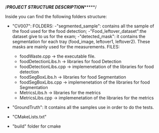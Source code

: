 /***********PROJECT STRUCTURE DESCRIPTION****************/

Inside you can find the following folders structure:


- "CV007":
	FOLDERS:
	-"segmented_sample": contains all the sample of the food used for the food detection;
	-"Food_leftover_dataset":the dataset give to us for the exam;
	-"detected_mask": it contains the segmentation for each tray (food_image, leftover1, leftover2). These
			   masks are mainly used for the measurements.
	FILES:
	- foodWaste.cpp -> the executable file.
	- foodDetectionLibs.h -> libraries for food Detection
	- foodDetectionLibs.cpp -> implemenetation of the libraries for food detection
	- foodSegBoxLibs.h -> libraries for food Segmentation
	- foodSegBoxLibs.cpp -> implemenetation of the libraries for food Segmentation
	- MetricsLibs.h -> libraries for the metrics
	- MetricsLibs.cpp -> implemenetation of the libraries for the metrics
	
 - "GroundTruth":
	It contains all the samples use in order to do the tests. 
 
 - "CMakeLists.txt"
 - "build" folder for cmake
